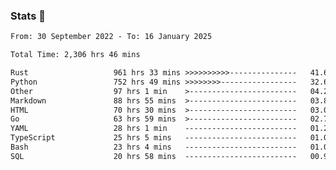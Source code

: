 ### Stats 👋
<!--START_SECTION:waka-->

```txt
From: 30 September 2022 - To: 16 January 2025

Total Time: 2,306 hrs 46 mins

Rust                   961 hrs 33 mins >>>>>>>>>>---------------   41.68 %
Python                 752 hrs 49 mins >>>>>>>>-----------------   32.64 %
Other                  97 hrs 1 min    >------------------------   04.21 %
Markdown               88 hrs 55 mins  >------------------------   03.85 %
HTML                   70 hrs 30 mins  >------------------------   03.06 %
Go                     63 hrs 59 mins  >------------------------   02.77 %
YAML                   28 hrs 1 min    -------------------------   01.21 %
TypeScript             25 hrs 5 mins   -------------------------   01.09 %
Bash                   23 hrs 4 mins   -------------------------   01.00 %
SQL                    20 hrs 58 mins  -------------------------   00.91 %
```

<!--END_SECTION:waka-->

<!--
**buhaytza2005/buhaytza2005** is a ✨ _special_ ✨ repository because its `README.md` (this file) appears on your GitHub profile.

Here are some ideas to get you started:

- 🔭 I’m currently working on ...
- 🌱 I’m currently learning ...
- 👯 I’m looking to collaborate on ...
- 🤔 I’m looking for help with ...
- 💬 Ask me about ...
- 📫 How to reach me: ...
- 😄 Pronouns: ...
- ⚡ Fun fact: ...
-->


